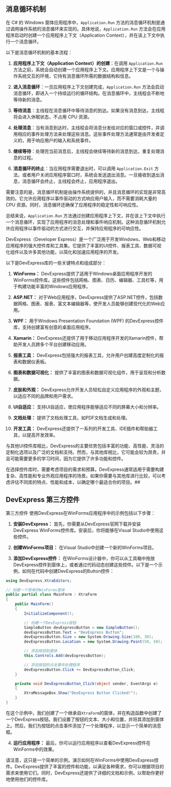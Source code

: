 
## 消息循环机制

在 C# 的 Windows 窗体应用程序中，`Application.Run` 方法的消息循环机制是通过调用操作系统的消息循环来实现的。具体地说，`Application.Run` 方法会在应用程序启动时创建一个应用程序上下文（Application Context），并在该上下文中执行一个消息循环。

以下是消息循环机制的基本流程：

1. **应用程序上下文（Application Context）的创建**：在调用 `Application.Run` 方法之前，系统会自动创建一个应用程序上下文。应用程序上下文是一个与操作系统交互的环境，它持有消息循环所需的数据结构和信息。

2. **进入消息循环**：一旦应用程序上下文创建完成，`Application.Run` 方法会启动消息循环，即进入一个持续运行的循环结构。在消息循环中，主线程会不断地等待新的消息。

3. **等待消息**：主线程在消息循环中等待消息的到达。如果没有消息到达，主线程将会进入休眠状态，不占用 CPU 资源。

4. **处理消息**：当有消息到达时，主线程会将消息分发给对应的窗口或控件，并调用相应的事件处理方法来处理这些消息。这些事件处理方法通常是由开发者定义的，用于响应用户的输入和系统事件。

5. **继续等待**：处理完当前消息后，主线程会继续等待新的消息到达，重复处理消息的过程。

6. **消息循环的终止**：当应用程序需要退出时，可以调用 `Application.Exit` 方法，或者用户关闭应用程序窗口时，系统会发送退出消息。一旦接收到退出消息，消息循环会终止，主线程会终止，应用程序退出。

需要注意的是，消息循环机制是由操作系统提供的，并且消息循环的实现是非常高效的。它允许应用程序以事件驱动的方式响应用户输入，而不需要消耗大量的 CPU 资源。同时，消息循环还确保了应用程序的稳定性和可响应性。

总结来说，`Application.Run` 方法通过创建应用程序上下文，并在该上下文中执行一个消息循环，实现了应用程序的消息处理和事件响应机制。这种消息循环机制允许应用程序以事件驱动的方式进行交互，并保持应用程序的可响应性。

DevExpress（Developer Express）是一个广泛用于开发Windows、Web和移动应用程序的强大控件库和工具集。它提供了丰富的UI控件、报表工具、数据可视化组件以及许多其他功能，以简化和加速应用程序的开发。

以下是DevExpress库的一些关键特点和组成部分：

1. **WinForms：** DevExpress提供了适用于Windows桌面应用程序开发的WinForms控件库。这些控件包括网格、图表、日历、编辑器、工具栏等，用于构建功能丰富的Windows应用程序。

2. **ASP.NET：** 对于Web应用程序，DevExpress提供了ASP.NET控件，包括数据网格、图表、报表、富文本编辑器等，使开发人员能够创建现代化的Web应用。

3. **WPF：** 用于Windows Presentation Foundation (WPF) 的DevExpress控件库，支持创建富有创意的桌面应用程序。

4. **Xamarin：** DevExpress还提供了用于移动应用程序开发的Xamarin控件，帮助开发人员跨多个平台创建移动应用。

5. **报表工具：** DevExpress包括强大的报表工具，允许用户创建高度定制化的报表和数据仪表板。

6. **图表和数据可视化：** 提供了丰富的图表和数据可视化组件，用于呈现和分析数据。

7. **皮肤和外观：** DevExpress允许开发人员轻松自定义应用程序的外观和主题，以适应不同的品牌和用户需求。

8. **UI自适应：** 支持UI自适应，使应用程序能够适应不同的屏幕大小和分辨率。

9. **文档处理：** 提供了文档处理工具，如PDF文档生成和处理。

10. **开发工具：** DevExpress还提供了一系列的开发工具、IDE插件和帮助器工具，以提高开发效率。

与其他UI控件库相比，DevExpress的主要优势包括丰富的功能、高性能、灵活的定制化选项以及广泛的文档和支持。然而，与其他库相比，它可能会较为昂贵，并且可能需要更多的学习时间，因为它提供了许多功能和控件。

在选择控件库时，需要考虑项目的需求和预算。DevExpress通常适用于需要构建复杂、高性能和专业外观应用程序的场景。如果你需要与其他库进行比较，可以考虑评估不同库的特点、性能和成本，以确定哪个最适合你的项目。##




##  DevExpress 第三方控件
第三方控件
使用DevExpress在WinForms应用程序中的示例包括以下步骤：

1. **安装DevExpress：** 首先，你需要从DevExpress官网下载并安装DevExpress WinForms控件库。安装后，你将能够在Visual Studio中使用这些控件。

2. **创建WinForms项目：** 在Visual Studio中创建一个新的WinForms项目。

3. **添加DevExpress控件：** 在WinForms设计器中，你可以从工具箱中拖放DevExpress控件到窗体上，或者通过代码动态创建这些控件。以下是一个示例，如何在代码中创建DevExpress的Button控件：

```csharp
using DevExpress.XtraEditors;

// 创建一个简单的WinForms窗体
public partial class MainForm : XtraForm
{
    public MainForm()
    {
        InitializeComponent();

        // 创建一个DevExpress按钮
        SimpleButton devExpressButton = new SimpleButton();
        devExpressButton.Text = "DevExpress Button";
        devExpressButton.Size = new System.Drawing.Size(100, 30);
        devExpressButton.Location = new System.Drawing.Point(50, 50);

        // 添加按钮到窗体
        this.Controls.Add(devExpressButton);

        // 添加按钮的点击事件处理程序
        devExpressButton.Click += DevExpressButton_Click;
    }

    private void DevExpressButton_Click(object sender, EventArgs e)
    {
        XtraMessageBox.Show("DevExpress Button Clicked!");
    }
}
```

在这个示例中，我们创建了一个继承自`XtraForm`的窗体，并在构造函数中创建了一个DevExpress按钮。我们设置了按钮的文本、大小和位置，并将其添加到窗体上。然后，我们为按钮的点击事件添加了一个处理程序，以显示一个简单的消息框。

4. **运行应用程序：** 最后，你可以运行应用程序以查看DevExpress控件在WinForms中的效果。

请注意，这只是一个简单的示例，演示如何在WinForms中使用DevExpress控件。DevExpress提供了丰富的控件和功能，以满足各种需求，你可以根据项目的需求来使用它们。同时，DevExpress还提供了详细的文档和示例，以帮助你更好地使用他们的控件库。
